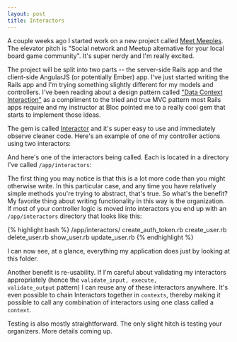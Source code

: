 ```yaml
---
layout: post
title: Interactors
---
```

A couple weeks ago I started work on a new project called <a href="https://github.com/npauzenga/meet_meeples-server" target="_blank">Meet Meeples</a>. The elevator pitch is "Social network and Meetup alternative for your local board game community". It's super nerdy and I'm really excited.

The project will be split into two parts -- the server-side Rails app and the client-side AngularJS (or potentially Ember) app. I've just started writing the Rails app and I'm trying something slightly different for my models and controllers. I've been reading about a design pattern called <a href="http://www.sitepoint.com/dci-the-evolution-of-the-object-oriented-paradigm/" target="_blank">"Data Context Interaction"</a> as a compliment to the tried and true MVC pattern most Rails apps require and my instructor at Bloc pointed me to a really cool gem that starts to implement those ideas.

The gem is called <a href="https://github.com/collectiveidea/interactor" target="_blank">Interactor</a> and it's super easy to use and immediately observe cleaner code. Here's an example of one of my controller actions using two interactors:

<script src="https://gist.github.com/npauzenga/e9220ca640b4ceeed1b7.js"></script>

And here's one of the interactors being called. Each is located in a directory I've called <code>/app/interactors</code>:

<script src="https://gist.github.com/npauzenga/1724b0d815ff2fad80ef.js"></script>

The first thing you may notice is that this is a lot more code than you might otherwise write. In this particular case, and any time you have relatively simple methods you're trying to abstract, that's true. So what's the benefit?
My favorite thing about writing functionality in this way is the organization. If most of your controller logic is moved into interactors you end up with an `/app/interactors` directory that looks like this:

{% highlight bash %}
/app/interactors/
create_auth_token.rb
create_user.rb
delete_user.rb
show_user.rb
update_user.rb
{% endhighlight %}

I can now see, at a glance, everything my application does just by looking at this folder.

Another benefit is re-usability. If I'm careful about validating my interactors appropriately (hence the <code>validate_input, execute, validate_output</code> pattern) I can reuse any of these interactors anywhere. It's even possible to chain Interactors together in <code>contexts</code>, thereby making it possible to call any combination of interactors using one class called a <code>context</code>.

Testing is also mostly straightforward. The only slight hitch is testing your organizers. More details coming up.
